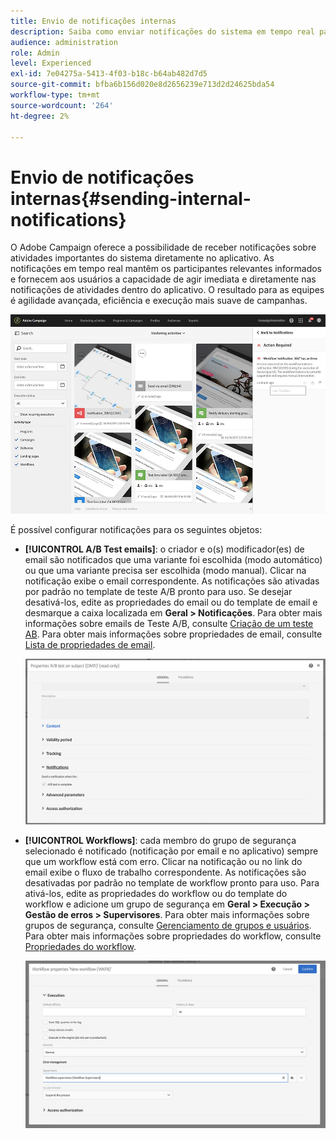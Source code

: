 ```yaml
---
title: Envio de notificações internas
description: Saiba como enviar notificações do sistema em tempo real para seus usuários do Adobe Campaign
audience: administration
role: Admin
level: Experienced
exl-id: 7e04275a-5413-4f03-b18c-b64ab482d7d5
source-git-commit: bfba6b156d020e8d2656239e713d2d24625bda54
workflow-type: tm+mt
source-wordcount: '264'
ht-degree: 2%

---
```


# Envio de notificações internas{#sending-internal-notifications}

O Adobe Campaign oferece a possibilidade de receber notificações sobre atividades importantes do sistema diretamente no aplicativo. As notificações em tempo real mantêm os participantes relevantes informados e fornecem aos usuários a capacidade de agir imediata e diretamente nas notificações de atividades dentro do aplicativo. O resultado para as equipes é agilidade avançada, eficiência e execução mais suave de campanhas.

![](assets/pulse_3.png)

É possível configurar notificações para os seguintes objetos:

* **[!UICONTROL A/B Test emails]**: o criador e o(s) modificador(es) de email são notificados que uma variante foi escolhida (modo automático) ou que uma variante precisa ser escolhida (modo manual). Clicar na notificação exibe o email correspondente. As notificações são ativadas por padrão no template de teste A/B pronto para uso. Se desejar desativá-los, edite as propriedades do email ou do template de email e desmarque a caixa localizada em **Geral > Notificações**. Para obter mais informações sobre emails de Teste A/B, consulte [Criação de um teste AB](../../channels/using/designing-an-a-b-test-email.md). Para obter mais informações sobre propriedades de email, consulte [Lista de propriedades de email](../../administration/using/configuring-email-channel.md#list-of-email-properties).

   ![](assets/pulse_2.png)

* **[!UICONTROL Workflows]**: cada membro do grupo de segurança selecionado é notificado (notificação por email e no aplicativo) sempre que um workflow está com erro. Clicar na notificação ou no link do email exibe o fluxo de trabalho correspondente. As notificações são desativadas por padrão no template de workflow pronto para uso. Para ativá-los, edite as propriedades do workflow ou do template do workflow e adicione um grupo de segurança em **Geral > Execução > Gestão de erros > Supervisores**. Para obter mais informações sobre grupos de segurança, consulte [Gerenciamento de grupos e usuários](../../administration/using/managing-groups-and-users.md). Para obter mais informações sobre propriedades do workflow, consulte [Propriedades do workflow](../../automating/using/managing-execution-options.md).

   ![](assets/pulse_1.png)
